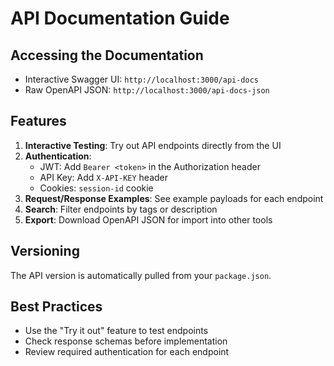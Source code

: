 # API Documentation Guide

## Accessing the Documentation
- Interactive Swagger UI: `http://localhost:3000/api-docs`
- Raw OpenAPI JSON: `http://localhost:3000/api-docs-json`

## Features
1. **Interactive Testing**: Try out API endpoints directly from the UI
2. **Authentication**:
   - JWT: Add `Bearer <token>` in the Authorization header
   - API Key: Add `X-API-KEY` header
   - Cookies: `session-id` cookie
3. **Request/Response Examples**: See example payloads for each endpoint
4. **Search**: Filter endpoints by tags or description
5. **Export**: Download OpenAPI JSON for import into other tools

## Versioning
The API version is automatically pulled from your `package.json`.

## Best Practices
- Use the "Try it out" feature to test endpoints
- Check response schemas before implementation
- Review required authentication for each endpoint